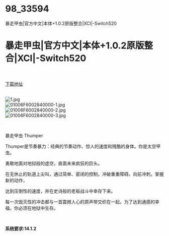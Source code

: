 # 98_33594
暴走甲虫|官方中文|本体+1.0.2原版整合|XCI|-Switch520
# 暴走甲虫|官方中文|本体+1.0.2原版整合|XCI|-Switch520
 <br/></br>
[下载地址](https://www.switch520.cc/article/33594 "下载地址")
<br/></br>

<p><img title="1.jpg" src="https://www.switch520.cc/muke_img/2022_06_28_b8570f3606050.jpg" alt="1.jpg"><br>
<img title="01006F6002840000-1.jpg" src="https://www.switch520.cc/muke_img/2022_06_28_0b54c47550de8.jpg" alt="01006F6002840000-1.jpg"><br>
<img title="01006F6002840000-2.jpg" src="https://www.switch520.cc/muke_img/2022_06_28_1faf09d28fd6f.jpg" alt="01006F6002840000-2.jpg"><br>
<img title="01006F6002840000-3.jpg" src="https://www.switch520.cc/muke_img/2022_06_28_b777c53d23282.jpg" alt="01006F6002840000-3.jpg"></p>
<p>&nbsp;</p>
<p>暴走甲虫 Thumper</p>
<p>Thumper是节奏暴力：经典的节奏动作、惊人的速度和残酷的身体。你是太空甲虫。</p>
<p>勇敢地面对地狱般的虚空，直面未来疯狂的巨头。</p>
<p>在无休止的轨道上尖叫，通过简单、密闭的控制，冲破重重障碍。向前冲刺，掌握新的动作，</p>
<p>达到压倒性的速度，并在史诗般的老板战斗中幸存下来。</p>
<p>每一次毁灭性的冲击都与一首震撼人心的原声带交织在一起。为了达到通感的幸福，你必须在地狱中生存。</p>
<p>&nbsp;</p>
<p><strong>系统要求:14.1.2</strong></p>



